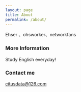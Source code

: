 ```yaml
---
layout: page
title: About
permalink: /about/
---
```


Ehser 、ohsworker、networkfans

### More Information

Study English everyday!

### Contact me

[citusdata@126.com](mailto:citusdata@126.com)
